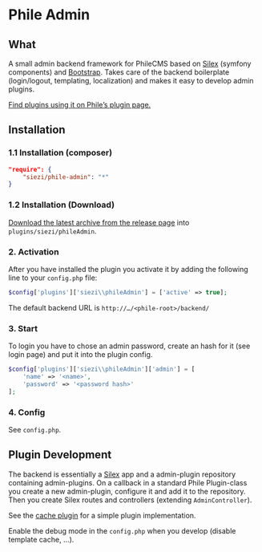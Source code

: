 # Phile Admin #

## What ##

A small admin backend framework for PhileCMS based on [Silex] (symfony components) and [Bootstrap]. Takes care of the backend boilerplate (login/logout, templating, localization) and makes it easy to develop admin plugins.

[Find plugins using it on Phile’s plugin page.](https://github.com/PhileCMS/Phile/wiki/%5BCOMMUNITY%5D-Plugins#admin--backend)

## Installation

### 1.1 Installation (composer) ###

```json
"require": {
	"siezi/phile-admin": "*"
}
```

### 1.2 Installation (Download)

[Download the latest archive from the release page](https://github.com/Schlaefer/phileAdmin/releases) into `plugins/siezi/phileAdmin`.

### 2. Activation

After you have installed the plugin you activate it by adding the following line to your `config.php` file:

```php
$config['plugins']['siezi\\phileAdmin'] = ['active' => true];
```

The default backend URL is `http://…/<phile-root>/backend/`


### 3. Start ###

To login you have to chose an admin password, create an hash for it (see login page) and put it into the plugin config.

```php
$config['plugins']['siezi\\phileAdmin']['admin'] = [
	'name' => '<name>',
	'password' => '<password hash>'
];
```


### 4. Config ###

See `config.php`.

## Plugin Development ##

The backend is essentially a [Silex] app and a admin-plugin repository containing admin-plugins. On a callback in a standard Phile Plugin-class you create a new admin-plugin, configure it and add it to the repository. Then you create Silex routes and controllers (extending `AdminController`).

See the [cache plugin](https://github.com/Schlaefer/phileAdminCache) for a simple plugin implementation.

Enable the debug mode in the `config.php` when you develop (disable template cache, …).

[Bootstrap]: http://getbootstrap.com/
[Silex]: http://silex.sensiolabs.org/

